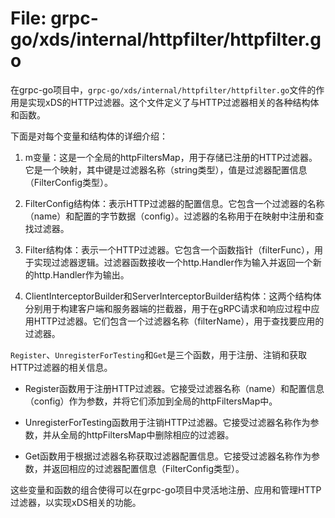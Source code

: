 # File: grpc-go/xds/internal/httpfilter/httpfilter.go

在grpc-go项目中，`grpc-go/xds/internal/httpfilter/httpfilter.go`文件的作用是实现xDS的HTTP过滤器。这个文件定义了与HTTP过滤器相关的各种结构体和函数。

下面是对每个变量和结构体的详细介绍：

1. m变量：这是一个全局的httpFiltersMap，用于存储已注册的HTTP过滤器。它是一个映射，其中键是过滤器名称（string类型），值是过滤器配置信息（FilterConfig类型）。

2. FilterConfig结构体：表示HTTP过滤器的配置信息。它包含一个过滤器的名称（name）和配置的字节数据（config）。过滤器的名称用于在映射中注册和查找过滤器。

3. Filter结构体：表示一个HTTP过滤器。它包含一个函数指针（filterFunc），用于实现过滤器逻辑。过滤器函数接收一个http.Handler作为输入并返回一个新的http.Handler作为输出。

4. ClientInterceptorBuilder和ServerInterceptorBuilder结构体：这两个结构体分别用于构建客户端和服务器端的拦截器，用于在gRPC请求和响应过程中应用HTTP过滤器。它们包含一个过滤器名称（filterName），用于查找要应用的过滤器。

`Register`、`UnregisterForTesting`和`Get`是三个函数，用于注册、注销和获取HTTP过滤器的相关信息。

- Register函数用于注册HTTP过滤器。它接受过滤器名称（name）和配置信息（config）作为参数，并将它们添加到全局的httpFiltersMap中。

- UnregisterForTesting函数用于注销HTTP过滤器。它接受过滤器名称作为参数，并从全局的httpFiltersMap中删除相应的过滤器。

- Get函数用于根据过滤器名称获取过滤器配置信息。它接受过滤器名称作为参数，并返回相应的过滤器配置信息（FilterConfig类型）。

这些变量和函数的组合使得可以在grpc-go项目中灵活地注册、应用和管理HTTP过滤器，以实现xDS相关的功能。

